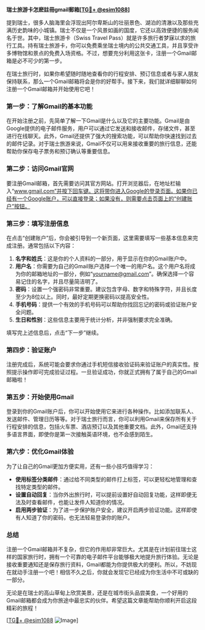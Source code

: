 **瑞士旅游卡怎麽註冊gmail郵箱[[TG💪+ @esim1088](https://t.me/s/esim1088)]**

提到瑞士，很多人脑海里会浮现出阿尔卑斯山的壮丽景色、湖泊的清澈以及那些充满历史韵味的小城镇。瑞士不仅是一个风景如画的国度，它还以高效便捷的服务闻名于世。其中，瑞士旅游卡（Swiss Travel Pass）就是许多旅行者梦寐以求的旅行工具。持有瑞士旅游卡，你可以免费乘坐瑞士境内的公共交通工具，并且享受许多博物馆和景点的免费入场资格。不过，想要充分利用这张卡，注册一个Gmail邮箱是必不可少的第一步。

在瑞士旅行时，如果你希望随时随地查看你的行程安排、预订信息或者与家人朋友保持联系，那么一个Gmail邮箱将会是你的好帮手。接下来，我们就详细聊聊如何注册一个Gmail邮箱并开始使用它吧！

### **第一步：了解Gmail的基本功能**

在开始注册之前，先简单了解一下Gmail是什么以及它的主要功能。Gmail是由Google提供的电子邮件服务，用户可以通过它发送和接收邮件，存储文件，甚至进行在线聊天。此外，Gmail还提供了强大的搜索功能，可以帮助你快速找到过去的邮件记录。对于瑞士旅游来说，Gmail不仅可以用来接收重要的旅行信息，还能帮助你保存电子票务和预订确认等重要信息。

### **第二步：访问Gmail官网**

要注册Gmail邮箱，首先需要访问其官方网站。打开浏览器后，在地址栏输入“www.gmail.com”并按下回车键。这将带你进入Google的登录页面。如果你已经有一个Google账户，可以直接登录；如果没有，则需要点击页面上的“创建账户”按钮。

### **第三步：填写注册信息**

在点击“创建账户”后，你会被引导到一个新页面，这里需要填写一些基本信息来完成注册。通常包括以下内容：

1. **名字和姓氏**：这是你的个人资料的一部分，用于显示在你的Gmail账户中。
2. **用户名**：你需要为自己的Gmail账户选择一个唯一的用户名。这个用户名将成为你的邮箱地址的一部分，例如“yourname@gmail.com”。确保选择一个容易记住的名字，并且尽量简洁明了。
3. **密码**：设置一个强密码非常重要。建议包含字母、数字和特殊字符，并且长度至少为8位以上。同时，最好定期更换密码以提高安全性。
4. **手机号码**：提供一个有效的手机号码可以帮助你找回忘记的密码或验证账户安全问题。
5. **生日和性别**：这些信息主要用于统计分析，并非强制要求完全准确。

填写完上述信息后，点击“下一步”继续。

### **第四步：验证账户**

注册完成后，系统可能会要求你通过手机短信接收验证码来验证账户的真实性。按照提示操作即可完成验证过程。一旦验证成功，你就正式拥有了属于自己的Gmail邮箱啦！

### **第五步：开始使用Gmail**

登录到你的Gmail账户后，你可以开始使用它来进行各种操作。比如添加联系人、发送邮件、管理日历等等。对于瑞士旅行而言，你可以利用Gmail来保存所有关于行程安排的信息，包括火车票、酒店预订以及其他重要文档。此外，Gmail还支持多语言界面，即使你是第一次接触英语环境，也不会感到陌生。

### **第六步：优化Gmail体验**

为了让自己的Gmail更加方便实用，还有一些小技巧值得学习：

- **使用标签分类邮件**：通过给不同类型的邮件打上标签，可以更轻松地管理和查找特定类型的邮件。
- **设置自动回复**：当你外出旅行时，可以提前设置好自动回复功能，这样即便无法及时查看邮件，也能让发件人知道你的情况。
- **启用两步验证**：为了进一步保护账户安全，建议开启两步验证功能。这样即使有人知道了你的密码，也无法轻易登录你的账户。

### **总结**

注册一个Gmail邮箱并不复杂，但它的作用却非常巨大。尤其是在计划前往瑞士这样的国家旅行时，拥有一个可靠的电子邮件平台能够极大地提升旅行体验。无论是接收重要通知还是保存旅行资料，Gmail都能为你提供极大的便利。所以，不妨现在就动手注册一个吧！相信不久之后，你就会发现它已经成为你生活中不可或缺的一部分。

无论是在瑞士的高山草甸上欣赏美景，还是在城市街头品尝美食，一个好用的Gmail邮箱都会成为你旅途中最忠实的伙伴。希望这篇文章能帮助你顺利开启这段精彩的旅程！

[[TG💪+ @esim1088](https://t.me/s/esim1088) ![Image](https://i.postimg.cc/4NQfJmqS/Snipaste-2025-05-13-00-14-12.png)]